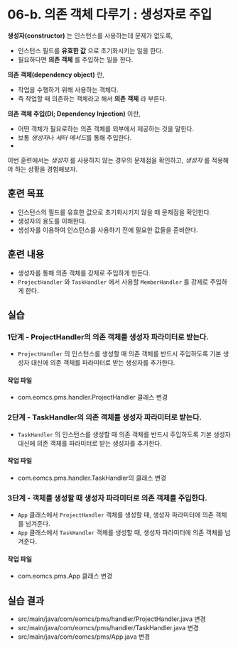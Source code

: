 # 06-b. 의존 객체 다루기 : 생성자로 주입

**생성자(constructor)** 는 인스턴스를 사용하는데 문제가 없도록,

- 인스턴스 필드를 **유효한 값** 으로 초기화시키는 일을 한다.
- 필요하다면 **의존 객체** 를 주입하는 일을 한다.


**의존 객체(dependency object)** 란,

- 작업을 수행하기 위해 사용하는 객체다.
- 즉 작업할 때 의존하는 객체라고 해서 **의존 객체** 라 부른다.

**의존 객체 주입(DI; Dependency Injection)** 이란,

- 어떤 객체가 필요로하는 의존 객체를 외부에서 제공하는 것을 말한다.
- 보통 *생성자*나 *세터 메서드*를 통해 주입한다.
-
이번 훈련에서는 *생성자* 를 사용하지 않는 경우의 문제점을 확인하고,
*생성자* 를 적용해야 하는 상황을 경험해보자.

## 훈련 목표

- 인스턴스의 필드를 유효한 값으로 초기화시키지 않을 때 문제점을 확인한다.
- 생성자의 용도를 이해한다.
- 생성자를 이용하여 인스턴스를 사용하기 전에 필요한 값들을 준비한다.

## 훈련 내용

- 생성자를 통해 의존 객체를 강제로 주입하게 만든다.
- `ProjectHandler` 와 `TaskHandler` 에서 사용할 `MemberHandler` 를 강제로 주입하게 한다.


## 실습

### 1단계 - ProjectHandler의 의존 객체를 생성자 파라미터로 받는다.

- `ProjectHandler` 의 인스턴스를 생성할 때 의존 객체를 반드시 주입하도록
   기본 생성자 대신에 의존 객체를 파라미터로 받는 생성자를 추가한다.   

#### 작업 파일

- com.eomcs.pms.handler.ProjectHandler 클래스 변경

### 2단계 - TaskHandler의 의존 객체를 생성자 파라미터로 받는다.

- `TaskHandler` 의 인스턴스를 생성할 때 의존 객체를 반드시 주입하도록
   기본 생성자 대신에 의존 객체를 파라미터로 받는 생성자를 추가한다.   

#### 작업 파일

- com.eomcs.pms.handler.TaskHandler의 클래스 변경

### 3단계 - 객체를 생성할 때 생성자 파라미터로 의존 객체를 주입한다.

- `App` 클래스에서 `ProjectHandler` 객체를 생성할 때,
  생성자 파라미터에 의존 객체를 넘겨준다.
- `App` 클래스에서 `TaskHandler` 객체를 생성할 때,
  생성자 파라미터에 의존 객체를 넘겨준다.

#### 작업 파일

- com.eomcs.pms.App 클래스 변경


## 실습 결과

- src/main/java/com/eomcs/pms/handler/ProjectHandler.java 변경
- src/main/java/com/eomcs/pms/handler/TaskHandler.java 변경
- src/main/java/com/eomcs/pms/App.java 변경
